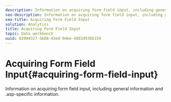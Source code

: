 ```yaml
---
description: Information on acquiring form field input, including general information and .asp-specific information.
seo-description: Information on acquiring form field input, including general information and .asp-specific information.
seo-title: Acquiring Form Field Input
solution: Analytics
title: Acquiring Form Field Input
topic: Data workbench
uuid: 02004327-5b88-43ed-9dee-4dd3d936b159
---
```


# Acquiring Form Field Input{#acquiring-form-field-input}

Information on acquiring form field input, including general information and .asp-specific information.

